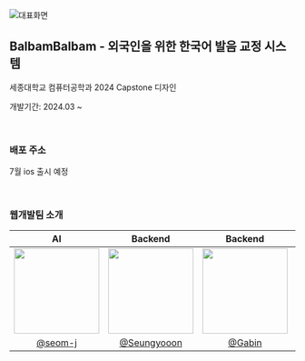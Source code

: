 ![대표화면](https://github.com/Capstone-4Potato/.github/assets/108220648/61e54f7d-b165-4700-a1af-2b0d9d137cf0)

## BalbamBalbam - 외국인을 위한 한국어 발음 교정 시스템
세종대학교 컴퓨터공학과 2024 Capstone 디자인  

개발기간: 2024.03 ~   

&nbsp;

### 배포 주소
7월 ios 출시 예정  

&nbsp;

### 웹개발팀 소개
|<center> AI </center>|<center>Backend</center>|<center>Backend</center>|<center>Frontend</center>|
|:--------:|:--------:|:--------:|:--------:|
|<img src="https://github.com/Capstone-4Potato/.github/assets/108220648/5a346cde-f33b-48e1-9051-c7ed0fb8c424.png" width="150"/>|<img src="https://github.com/Capstone-4Potato/.github/assets/108220648/98dc2ea5-9ec0-4aad-88c0-cfda1234de8e.png" width="150"/>|<img src="https://github.com/Capstone-4Potato/.github/assets/108220648/75e7d1f6-c6a0-428f-91ee-f1be3279a972.png" width="150"/>|<img src="https://github.com/Capstone-4Potato/.github/assets/108220648/ea8a9a02-1077-45ce-b0dc-6d2583312369.png" width="150"/>|
|<center> [@seom-j](https://github.com/seom-j) </center>|<center>[@Seungyooon](https://github.com/yoownny)</center> |<center>[@Gabin](https://github.com/gabean13)</center> |<center>[@meteorqz6](https://github.com/meteorqz6)</center> |
